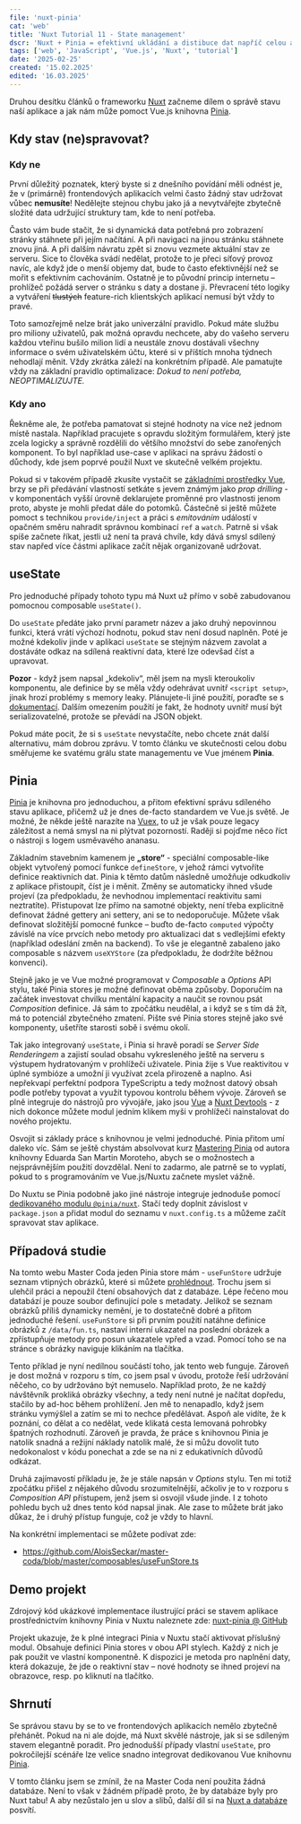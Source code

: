 ```yaml
---
file: 'nuxt-pinia'
cat: 'web'
title: 'Nuxt Tutorial 11 - State management'
dscr: 'Nuxt + Pinia = efektivní ukládání a distibuce dat napříč celou aplikací'
tags: ['web', 'JavaScript', 'Vue.js', 'Nuxt', 'tutorial']
date: '2025-02-25'
created: '15.02.2025'
edited: '16.03.2025'
---
```


Druhou desítku článků o frameworku [Nuxt](https://nuxt.com/) začneme dílem o správě stavu naší aplikace a jak nám může pomoct Vue.js knihovna [Pinia](https://pinia.vuejs.org/).

## Kdy stav (ne)spravovat?

### Kdy ne

První důležitý poznatek, který byste si z dnešního povídání měli odnést je, že v (primárně) frontendových aplikacích velmi často žádný stav udržovat vůbec **nemusíte**! Nedělejte stejnou chybu jako já a nevytvářejte zbytečně složité data udržující struktury tam, kde to není potřeba.

Často vám bude stačit, že si dynamická data potřebná pro zobrazení stránky stáhnete při jejím načítání. A při navigaci na jinou stránku stáhnete znovu jiná. A při dalším návratu zpět si znovu vezmete aktuální stav ze serveru. Sice to člověka svádí nedělat, protože to je přeci síťový provoz navíc, ale když jde o menší objemy dat, bude to často efektivnější než se mořit s efektivním cachováním. Ostatně je to původní princip internetu – prohlížeč požádá server o stránku s daty a dostane ji. Převracení této logiky a vytváření ~~tlustých~~ feature-rich klientských aplikací nemusí být vždy to pravé.

Toto samozřejmě nelze brát jako univerzální pravidlo. Pokud máte službu pro miliony uživatelů, pak možná opravdu nechcete, aby do vašeho serveru každou vteřinu bušilo milion lidí a neustále znovu dostávali všechny informace o svém uživatelském účtu, které si v příštích mnoha týdnech nehodlají měnit. Vždy zkrátka záleží na konkrétním případě. Ale pamatujte vždy na základní pravidlo optimalizace: _Dokud to není potřeba, NEOPTIMALIZUJTE._

### Kdy ano

Řekněme ale, že potřeba pamatovat si stejné hodnoty na více než jednom místě nastala. Například pracujete s opravdu složitým formulářem, který jste zcela logicky a správně rozdělili do většího množství do sebe zanořených komponent. To byl například use-case v aplikaci na správu žádostí o důchody, kde jsem poprvé použil Nuxt ve skutečně velkém projektu.

Pokud si v takovém případě zkusíte vystačit se [základními prostředky Vue](/article/nuxt-vue#p%C5%99ed%C3%A1v%C3%A1n%C3%AD-dat-mezi-komponentami), brzy se při předávání vlastností setkáte s jevem známým jako _prop drilling_ - v komponentách vyšší úrovně deklarujete proměnné pro vlastnosti jenom proto, abyste je mohli předat dále do potomků. Částečně si ještě můžete pomoct s technikou `provide/inject` a práci s _emitováním_ událostí v opačném směru nahradit správnou kombinací `ref` a `watch`. Patrně si však spíše začnete říkat, jestli už není ta pravá chvíle, kdy dává smysl sdílený stav napřed více částmi aplikace začít nějak organizovaně udržovat.

## useState

Pro jednoduché případy tohoto typu má Nuxt už přímo v sobě zabudovanou pomocnou composable `useState()`.

Do `useState` předáte jako první parametr název a jako druhý nepovinnou funkci, která vrátí výchozí hodnotu, pokud stav není dosud naplněn. Poté je možné kdekoliv jinde v aplikaci `useState` se stejným názvem zavolat a dostáváte odkaz na sdílená reaktivní data, které lze odevšad číst a upravovat.

**Pozor** - když jsem napsal „kdekoliv“, měl jsem na mysli kteroukoliv komponentu, ale definice by se měla vždy odehrávat uvnitř `<script setup>`, jinak hrozí problémy s memory leaky. Plánujete-li jiné použití, poraďte se s [dokumentací](https://nuxt.com/docs/getting-started/state-management#best-practices). Dalším omezením použití je fakt, že hodnoty uvnitř musí být serializovatelné, protože se převádí na JSON objekt.

Pokud máte pocit, že si s `useState` nevystačíte, nebo chcete znát další alternativu, mám dobrou zprávu. V tomto článku ve skutečnosti celou dobu směřujeme ke svatému grálu state managementu ve Vue jménem **Pinia**.

## Pinia

[Pinia](https://pinia.vuejs.org/) je knihovna pro jednoduchou, a přitom efektivní správu sdíleného stavu aplikace, přičemž už je dnes de-facto standardem ve Vue.js světě. Je možné, že někde ještě narazíte na [Vuex](https://vuex.vuejs.org/), to už je však pouze legacy záležitost a nemá smysl na ni plýtvat pozorností. Raději si pojďme něco říct o nástroji s logem usměvavého ananasu.

Základním stavebním kamenem je **„store“** - speciální composable-like objekt vytvořený pomocí funkce `defineStore`, v jehož rámci vytvoříte definice reaktivních dat. Pinia k těmto datům následně umožňuje odkudkoliv z aplikace přistoupit, číst je i měnit. Změny se automaticky ihned všude projeví (za předpokladu, že nevhodnou implementací reaktivitu sami neztratíte). Přistupovat lze přímo na samotné objekty, není třeba explicitně definovat žádné gettery ani settery, ani se to nedoporučuje. Můžete však definovat složitější pomocné funkce – buďto de-facto `computed` výpočty závislé na více prvcích nebo metody pro aktualizaci dat s vedlejšími efekty (například odeslání změn na backend). To vše je elegantně zabaleno jako composable s názvem `useXYStore` (za předpokladu, že dodržíte běžnou konvenci).

Stejně jako je ve Vue možné programovat v _Composable_ a _Options_ API stylu, také Pinia stores je možné definovat oběma způsoby. Doporučím na začátek investovat chvilku mentální kapacity a naučit se rovnou psát _Composition_ definice. Já sám to zpočátku neudělal, a i když se s tím dá žít, má to potenciál zbytečného zmatení. Pište své Pinia stores stejně jako své komponenty, ušetříte starosti sobě i svému okolí.

Tak jako integrovaný `useState`, i Pinia si hravě poradí se _Server Side Renderingem_ a zajistí soulad obsahu vykresleného ještě na serveru s výstupem hydratovaným v prohlížeči uživatele. Pinia žije s Vue reaktivitou v úplné symbióze a umožní ji využívat zcela přirozeně a naplno. Asi nepřekvapí perfektní podpora TypeScriptu a tedy možnost datový obsah podle potřeby typovat a využít typovou kontrolu během vývoje. Zároveň se plně integruje do nástrojů pro vývojáře, jako jsou [Vue](https://devtools.vuejs.org/) a [Nuxt Devtools](https://devtools.nuxt.com/) - z nich dokonce můžete modul jedním klikem myši v prohlížeči nainstalovat do nového projektu.

Osvojit si základy práce s knihovnou je velmi jednoduché. Pinia přitom umí daleko víc. Sám se ještě chystám absolvovat kurz [Mastering Pinia](https://masteringpinia.com/) od autora knihovny Eduarda San Martin Moroteho, abych se o možnostech a nejsprávnějším použití dovzdělal. Není to zadarmo, ale patrně se to vyplatí, pokud to s programováním ve Vue.js/Nuxtu začnete myslet vážně.

Do Nuxtu se Pinia podobně jako jiné nástroje integruje jednoduše pomocí [dedikovaného modulu `@pinia/nuxt`](https://nuxt.com/modules/pinia). Stačí tedy doplnit závislost v `package.json` a přidat modul do seznamu v `nuxt.config.ts` a můžeme začít spravovat stav aplikace.

## Případová studie

Na tomto webu Master Coda jeden Pinia store mám - `useFunStore` udržuje seznam vtipných obrázků, které si můžete [prohlédnout](/fun). Trochu jsem si ulehčil práci a nepoužil čtení obsahových dat z databáze. Lépe řečeno mou databází je pouze soubor definující pole s metadaty. Jelikož se seznam obrázků příliš dynamicky nemění, je to dostatečně dobré a přitom jednoduché řešení. `useFunStore` si při prvním použití natáhne definice obrázků z `/data/fun.ts`, nastaví interní ukazatel na poslední obrázek a zpřístupňuje metody pro posun ukazatele vpřed a vzad. Pomocí toho se na stránce s obrázky naviguje klikáním na tlačítka.

Tento příklad je nyní nedílnou součástí toho, jak tento web funguje. Zároveň je dost možná v rozporu s tím, co jsem psal v úvodu, protože řeší udržování něčeho, co by udržováno být nemuselo. Například proto, že ne každý návštěvník prokliká obrázky všechny, a tedy není nutné je načítat dopředu, stačilo by ad-hoc během prohlížení. Jen mě to nenapadlo, když jsem stránku vymýšlel a zatím se mi to nechce předělávat. Aspoň ale vidíte, že k poznání, co dělat a co nedělat, vede klikatá cesta lemovaná pohrobky špatných rozhodnutí. Zároveň je pravda, že práce s knihovnou Pinia je natolik snadná a režijní náklady natolik malé, že si můžu dovolit tuto nedokonalost v kódu ponechat a zde se na ni z edukativních důvodů odkázat.

Druhá zajímavostí příkladu je, že je stále napsán v _Options_ stylu. Ten mi totiž zpočátku přišel z nějakého důvodu srozumitelnější, ačkoliv je to v rozporu s _Composition API_ přístupem, jenž jsem si osvojil všude jinde. I z tohoto pohledu bych už dnes tento kód napsal jinak. Ale zase to můžete brát jako důkaz, že i druhý přístup funguje, což je vždy to hlavní.

Na konkrétní implementaci se můžete podívat zde:
- https://github.com/AloisSeckar/master-coda/blob/master/composables/useFunStore.ts

## Demo projekt

Zdrojový kód ukázkové implementace ilustrující práci se stavem aplikace prostřednictvím knihovny Pinia v Nuxtu naleznete zde:
[nuxt-pinia @ GitHub](https://github.com/AloisSeckar/demos-nuxt/tree/main/nuxt-pinia)

Projekt ukazuje, že k plné integraci Pinia v Nuxtu stačí aktivovat příslušný modul. Obsahuje definici Pinia stores v obou API stylech. Každý z nich je pak použit ve vlastní komponentně. K dispozici je metoda pro naplnění daty, která dokazuje, že jde o reaktivní stav – nové hodnoty se ihned projeví na obrazovce, resp. po kliknutí na tlačítko.

## Shrnutí

Se správou stavu by se to ve frontendových aplikacích nemělo zbytečně přehánět. Pokud na ni ale dojde, má Nuxt skvělé nástroje, jak si se sdíleným stavem elegantně poradit. Pro jednodušší případy vlastní `useState`, pro pokročilejší scénáře lze velice snadno integrovat dedikovanou Vue knihovnu [Pinia](https://pinia.vuejs.org/).

V tomto článku jsem se zmínil, že na Master Coda není použita žádná databáze. Není to však v žádném případě proto, že by databáze byly pro Nuxt tabu! A aby nezůstalo jen u slov a slibů, další díl si na [Nuxt a databáze](/article/nuxt-database) posvítí.
